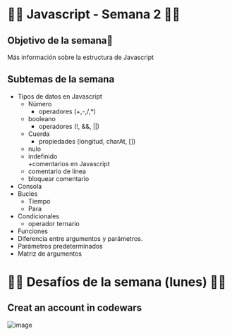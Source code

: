 # :technologist: Javascript - Semana 2 :technologist: 
## Objetivo de la semana🏁  
Más información sobre la estructura de Javascript  
## Subtemas de la semana  
+ Tipos de datos en Javascript  
  - Número  
    - operadores (+,-,/,*)  
  - booleano  
    - operadores (!, &&, ||)  
  - Cuerda  
    - propiedades (longitud, charAt, [])  
  - nulo  
  - indefinido  
+comentarios en Javascript  
  - comentario de linea  
  - bloquear comentario  
+ Consola  
+ Bucles  
  - Tiempo  
  - Para  
+ Condicionales
  - operador ternario
+ Funciones  
+ Diferencia entre argumentos y parámetros.  
+ Parámetros predeterminados  
+ Matriz de argumentos  
# :technologist: Desafíos de la semana (lunes) :technologist:  
## Creat an account in codewars  

![image](https://user-images.githubusercontent.com/103481905/180944877-b7f11da2-288e-4574-bd3f-225f5ea591b2.png)  


    

    

